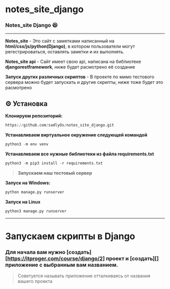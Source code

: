 # notes_site_django
### Notes_site Django :laughing:
___
**Notes_site** - Это сайт с заметками написанный на __html/css/js/python(Django)__, в котором пользователи могут регестрироваться, оставлять заметки и их выполнять.


**Notes_site api** - Сайт имеет свою api, написана на библиотеке __djangorestframework__, ниже будет расмотрено её создание

**Запуск других различных скриптов** - В проекте по мимо тестового сервера можно будет запускать и другие скрипты, ниже тоже будет это расмотрено

## :gear: Установка
**Клонируем репозиторий:**
```python
https://github.com/sadlyOs/notes_site_django.git
```
**Устанавливаем виртуальное окружение следующей командой**
```python
python3 -m env venv
```

**Устанавливаем все нужные библиотеки из файла requirements.txt**
```python
python3 -m pip3 install -r requirements.txt 
```

> **Запускаем наш тестовый сервер**

**Запуск на Windows:**
```python
python manage.py runserver
```
   
**Запуск на Linux**
```python
python3 manage.py runserver
```
___
# Запускаем скрипты в Django

### Для начала вам нужно [создать][https://itproger.com/course/django/2] проект и [создать][] приложение с выбранным вам названием.
> Советуется называть приложение отталкиваясь от названия вашего проекта










